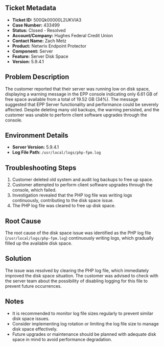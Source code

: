 ## Ticket Metadata
- **Ticket ID:** 500Qk00000L2UKVIA3
- **Case Number:** 433499
- **Status:** Closed - Resolved
- **Account/Company:** Hughes Federal Credit Union
- **Contact Name:** Zach Metz
- **Product:** Netwrix Endpoint Protector
- **Component:** Server
- **Feature:** Server Disk Space
- **Version:** 5.9.4.1

## Problem Description
The customer reported that their server was running low on disk space, displaying a warning message in the EPP console indicating only 6.61 GB of free space available from a total of 19.52 GB (34%). The message suggested that EPP Server functionality and performance could be severely affected. Despite deleting many old backups, the warning persisted, and the customer was unable to perform client software upgrades through the console.

## Environment Details
- **Server Version:** 5.9.4.1
- **Log File Path:** `/usr/local/logs/php-fpm.log`

## Troubleshooting Steps
1. Customer deleted old system and audit log backups to free up space.
2. Customer attempted to perform client software upgrades through the console, which failed.
3. Investigation revealed that the PHP log file was writing logs continuously, contributing to the disk space issue.
4. The PHP log file was cleared to free up disk space.

## Root Cause
The root cause of the disk space issue was identified as the PHP log file (`/usr/local/logs/php-fpm.log`) continuously writing logs, which gradually filled up the available disk space.

## Solution
The issue was resolved by clearing the PHP log file, which immediately improved the disk space situation. The customer was advised to check with the server team about the possibility of disabling logging for this file to prevent future occurrences.

## Notes
- It is recommended to monitor log file sizes regularly to prevent similar disk space issues.
- Consider implementing log rotation or limiting the log file size to manage disk space effectively.
- Future upgrades or maintenance should be planned with adequate disk space in mind to avoid performance degradation.